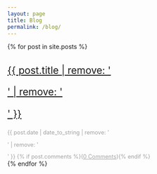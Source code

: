 ```yaml
---
layout: page
title: Blog
permalink: /blog/
---
```



<div class="posts">
  {% for post in site.posts %}
    <article class="post">
	<h3 style="color: #084B8A; font-size:160%; font-weight:normal;"><a href="{{ site.baseurl | remove: '<p>' | remove: '</p>' }}{{ post.url | remove: '<p>' | remove: '</p>' }}">{{ post.title | remove: '<p>' | remove: '</p>' }}</a></h3> 
	<span style="color: #A0A0A0; font-size:90%;">{{ post.date  | date_to_string  | remove: '<p>' | remove: '</p>' }} {% if post.comments %}(<a style="color: #A4A4A4;" href="{{ site.baseurl }}{{ post.url }}#disqus_thread">0 Comments</a>){% endif %}</span>  
    </article>
  {% endfor %}
</div> 
